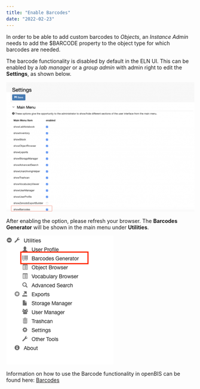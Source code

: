 ```yaml
---
title: "Enable Barcodes"
date: "2022-02-23"
---
```


In order to be able to add custom barcodes to _Objects_, an _Instance Admin_ needs to add the $BARCODE property to the object type for which barcodes are needed.

The barcode functionality is disabled by default in the ELN UI. This can be enabled by a _lab manager_ or a _group admin_ with admin right to edit the **Settings**, as shown below.

![](images/Screenshot-2020-02-26-at-13.01.57-1024x705.png)

After enabling the option, please refresh your browser. The **Barcodes Generator** will be shown in the main menu under **Utilities**.

![](images/barcodes-menu.png)

Information on how to use the Barcode functionality in openBIS can be found here: [Barcodes](https://openbis.ch/index.php/docs/user-documentation-20-10-3/inventory-of-materials-and-methods/barcodes/)
